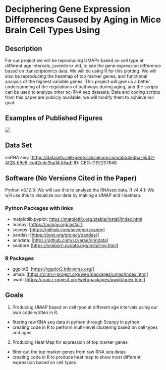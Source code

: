# Deciphering Gene Expression Differences Caused by Aging in Mice Brain Cell Types Using

## Description
For our project we will be reproducing UMAPs based on cell type at different age intervals, juvenile or old, to see the gene expression difference based on transcriptomics data. We will be using R for this plotting. We will also be reproducing the heatmap of top marker genes, and functional analysis of the highest variable genes. This project will give us a better understanding of the regulations of pathways during aging, and the scripts can be used to analyze other sc-RNA seq datasets. Data and coding scripts from this paper are publicly available, we will modify them to achieve our goal. 

## Examples of Published Figures
![](https://ars.els-cdn.com/content/image/1-s2.0-S0092867422015239-figs1_lrg.jpg)

## Data Set
snRNA seq: [https://datasets.cellxgene.cziscience.com/a5b4edba-e532-4f28-b9e6-ce42cdc3ba14.h5ad] 
ID: GEO: GSE207848

## Software (No Versions Cited in the Paper)
Python v3.12.3: We will use this to analyze the RNAseq data.
R v4.4.1: We will use this to visualize our data by making a UMAP and Heatmap.

### Python Packages with links
- matplotlib.pyplot: https://matplotlib.org/stable/install/index.html
- numpy: [https://numpy.org/install/]
- scanpy: [https://github.com/scverse/scanpy]
- pandas: [https://pypi.org/project/pandas/]
- anndata: [https://github.com/scverse/anndata]
- seaborn:[https://seaborn.pydata.org/installing.html]

### R Packages
- ggplot2: [https://ggplot2.tidyverse.org/]
- umap: [https://cran.r-project.org/web/packages/umap/index.html]
- uwot: [https://cran.r-project.org/web/packages/uwot/index.html]

## Goals
1. Producing UMAP based on cell type at different age intervals using our own code written in R.
  - fitering raw RNA seq data in python through Scanpy in python
  - creating code in R to perform multi-level clustering based on cell types and ages 
2. Producing Heat Map for expression of top marker genes
  - filter out the top marker genes from raw RNA seq datas
  - creating code in R to produce heat map to show most different expression based on cell types
